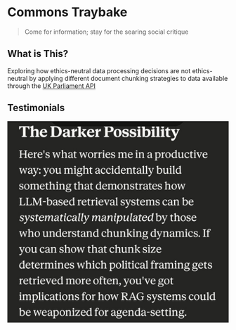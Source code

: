 # Commons Traybake

> Come for information; stay for the searing social critique

## What is This?

Exploring how ethics-neutral data processing decisions are not ethics-neutral by applying different document chunking strategies to data available through the [UK Parliament API](https://developer.parliament.uk/)

## Testimonials

![Claude is worried about this project](./static/claude-worry.jpg "High Praise")
